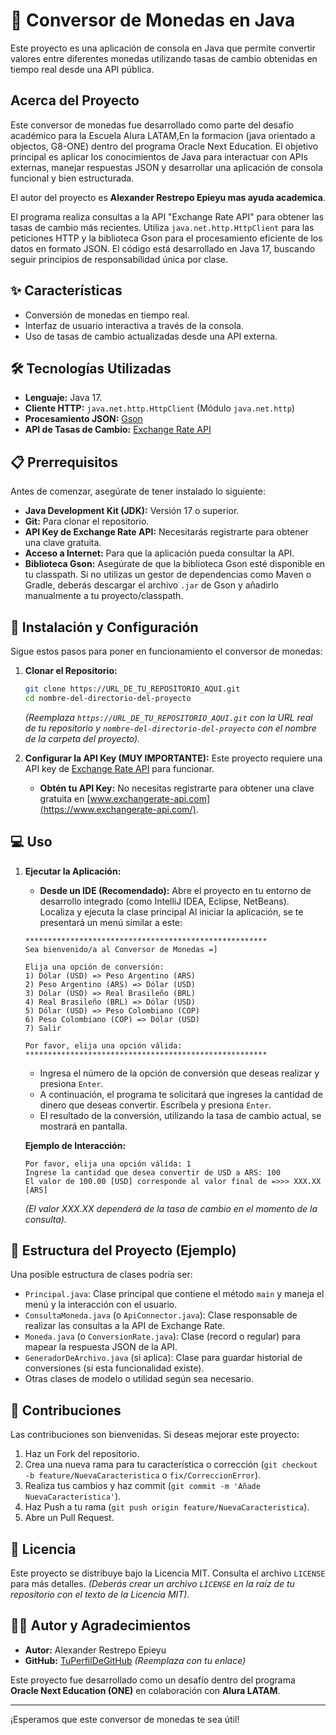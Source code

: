 # 💱 Conversor de Monedas en Java

Este proyecto es una aplicación de consola en Java que permite convertir valores entre diferentes monedas utilizando tasas de cambio obtenidas en tiempo real desde una API pública.

## Acerca del Proyecto

Este conversor de monedas fue desarrollado como parte del desafío académico para la Escuela Alura LATAM,En la formacion (java orientado a objectos, G8-ONE) dentro del programa Oracle Next Education. El objetivo principal es aplicar los conocimientos de Java para interactuar con APIs externas, manejar respuestas JSON y desarrollar una aplicación de consola funcional y bien estructurada.

El autor del proyecto es **Alexander Restrepo Epieyu mas ayuda academica**.

El programa realiza consultas a la API "Exchange Rate API" para obtener las tasas de cambio más recientes. Utiliza `java.net.http.HttpClient` para las peticiones HTTP y la biblioteca Gson para el procesamiento eficiente de los datos en formato JSON. El código está desarrollado en Java 17, buscando seguir principios de responsabilidad única por clase.

## ✨ Características

* Conversión de monedas en tiempo real.
* Interfaz de usuario interactiva a través de la consola.
* Uso de tasas de cambio actualizadas desde una API externa.

## 🛠️ Tecnologías Utilizadas

* **Lenguaje:** Java 17.
* **Cliente HTTP:** `java.net.http.HttpClient` (Módulo `java.net.http`)
* **Procesamiento JSON:** [Gson](https://github.com/google/gson)
* **API de Tasas de Cambio:** [Exchange Rate API](https://www.exchangerate-api.com/)

## 📋 Prerrequisitos

Antes de comenzar, asegúrate de tener instalado lo siguiente:

* **Java Development Kit (JDK):** Versión 17 o superior.
* **Git:** Para clonar el repositorio.
* **API Key de Exchange Rate API:** Necesitarás registrarte para obtener una clave gratuita.
* **Acceso a Internet:** Para que la aplicación pueda consultar la API.
* **Biblioteca Gson:** Asegúrate de que la biblioteca Gson esté disponible en tu classpath. Si no utilizas un gestor de dependencias como Maven o Gradle, deberás descargar el archivo `.jar` de Gson y añadirlo manualmente a tu proyecto/classpath.

## 🚀 Instalación y Configuración

Sigue estos pasos para poner en funcionamiento el conversor de monedas:

1.  **Clonar el Repositorio:**
    ```bash
    git clone https://URL_DE_TU_REPOSITORIO_AQUI.git
    cd nombre-del-directorio-del-proyecto
    ```
    *(Reemplaza `https://URL_DE_TU_REPOSITORIO_AQUI.git` con la URL real de tu repositorio y `nombre-del-directorio-del-proyecto` con el nombre de la carpeta del proyecto).*

2.  **Configurar la API Key (MUY IMPORTANTE):**
    Este proyecto requiere una API key de [Exchange Rate API](https://www.exchangerate-api.com/) para funcionar.

    * **Obtén tu API Key:** No necesitas registrarte para obtener una clave gratuita en [www.exchangerate-api.com](https://www.exchangerate-api.com/).

## 💻 Uso

1.  **Ejecutar la Aplicación:**
    * **Desde un IDE (Recomendado):** Abre el proyecto en tu entorno de desarrollo integrado (como IntelliJ IDEA, Eclipse, NetBeans). Localiza y ejecuta la clase principal 
    Al iniciar la aplicación, se te presentará un menú similar a este:

    ```
    ******************************************************
    Sea bienvenido/a al Conversor de Monedas =]

    Elija una opción de conversión:
    1) Dólar (USD) => Peso Argentino (ARS)
    2) Peso Argentino (ARS) => Dólar (USD)
    3) Dólar (USD) => Real Brasileño (BRL)
    4) Real Brasileño (BRL) => Dólar (USD)
    5) Dólar (USD) => Peso Colombiano (COP)
    6) Peso Colombiano (COP) => Dólar (USD)
    7) Salir

    Por favor, elija una opción válida:
    ******************************************************
    ```
    * Ingresa el número de la opción de conversión que deseas realizar y presiona `Enter`.
    * A continuación, el programa te solicitará que ingreses la cantidad de dinero que deseas convertir. Escríbela y presiona `Enter`.
    * El resultado de la conversión, utilizando la tasa de cambio actual, se mostrará en pantalla.

    **Ejemplo de Interacción:**
    ```
    Por favor, elija una opción válida: 1
    Ingrese la cantidad que desea convertir de USD a ARS: 100
    El valor de 100.00 [USD] corresponde al valor final de =>>> XXX.XX [ARS]
    ```
    *(El valor XXX.XX dependerá de la tasa de cambio en el momento de la consulta).*

## 📂 Estructura del Proyecto (Ejemplo)

Una posible estructura de clases podría ser:

* `Principal.java`: Clase principal que contiene el método `main` y maneja el menú y la interacción con el usuario.
* `ConsultaMoneda.java` (o `ApiConnector.java`): Clase responsable de realizar las consultas a la API de Exchange Rate.
* `Moneda.java` (o `ConversionRate.java`): Clase (record o regular) para mapear la respuesta JSON de la API.
* `GeneradorDeArchivo.java` (si aplica): Clase para guardar historial de conversiones (si esta funcionalidad existe).
* Otras clases de modelo o utilidad según sea necesario.

## 🤝 Contribuciones

Las contribuciones son bienvenidas. Si deseas mejorar este proyecto:

1.  Haz un Fork del repositorio.
2.  Crea una nueva rama para tu característica o corrección (`git checkout -b feature/NuevaCaracteristica` o `fix/CorreccionError`).
3.  Realiza tus cambios y haz commit (`git commit -m 'Añade NuevaCaracteristica'`).
4.  Haz Push a tu rama (`git push origin feature/NuevaCaracteristica`).
5.  Abre un Pull Request.

## 📄 Licencia

Este proyecto se distribuye bajo la Licencia MIT. Consulta el archivo `LICENSE` para más detalles.
*(Deberás crear un archivo `LICENSE` en la raíz de tu repositorio con el texto de la Licencia MIT).*

## 🧑‍💻 Autor y Agradecimientos

* **Autor:** Alexander Restrepo Epieyu
* **GitHub:** [TuPerfilDeGitHub](https://github.com/tu_usuario_aqui) *(Reemplaza con tu enlace)*

Este proyecto fue desarrollado como un desafío dentro del programa **Oracle Next Education (ONE)** en colaboración con **Alura LATAM**.

---
¡Esperamos que este conversor de monedas te sea útil!
